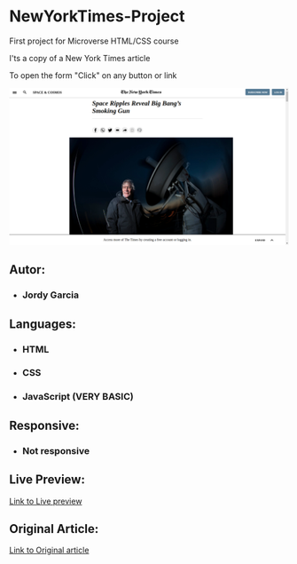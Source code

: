 
   # NewYorkTimes-Project

   First project for Microverse HTML/CSS course

   I'ts a copy of a New York Times article
   
   To open the form "Click" on any button or link
  
![alt text](images/screenshot.png "Screenshot of my project")
   ##  Autor: 
 
   
  + ### Jordy Garcia

##  Languages:
    
   + ###  HTML
   + ### CSS
   + ### JavaScript (VERY BASIC)
      
            
## Responsive:

   - ### Not responsive
      
## Live Preview:
  
[Link to Live preview](https://garciajordy.github.io/NewYorkTimes-Project/)

 ## Original Article:
  
  
[Link to Original article](https://www.nytimes.com/2014/03/18/science/space/detection-of-waves-in-space-buttresses-landmark-theory-of-big-bang.html?_r=0)
      
